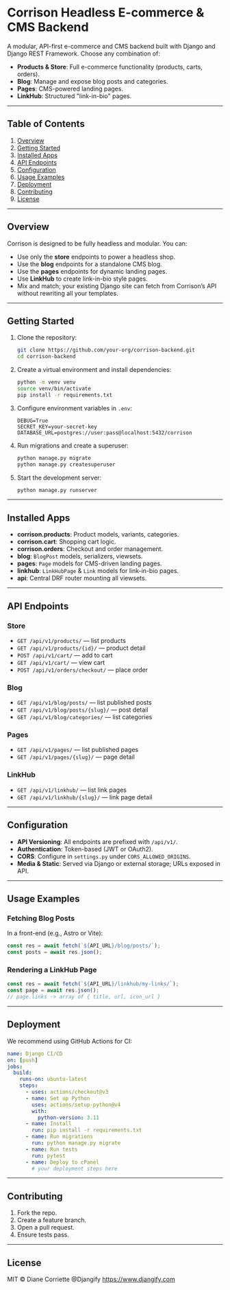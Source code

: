 # Corrison Headless E-commerce & CMS Backend

A modular, API-first e-commerce and CMS backend built with Django and Django REST Framework. Choose any combination of:

* **Products & Store**: Full e-commerce functionality (products, carts, orders).
* **Blog**: Manage and expose blog posts and categories.
* **Pages**: CMS-powered landing pages.
* **LinkHub**: Structured "link-in-bio" pages.

---

## Table of Contents

1. [Overview](#overview)
2. [Getting Started](#getting-started)
3. [Installed Apps](#installed-apps)
4. [API Endpoints](#api-endpoints)
5. [Configuration](#configuration)
6. [Usage Examples](#usage-examples)
7. [Deployment](#deployment)
8. [Contributing](#contributing)
9. [License](#license)

---

## Overview

Corrison is designed to be fully headless and modular. You can:

* Use only the **store** endpoints to power a headless shop.
* Use the **blog** endpoints for a standalone CMS blog.
* Use the **pages** endpoints for dynamic landing pages.
* Use **LinkHub** to create link-in-bio style pages.
* Mix and match; your existing Django site can fetch from Corrison’s API without rewriting all your templates.

---

## Getting Started

1. Clone the repository:

   ```bash
   git clone https://github.com/your-org/corrison-backend.git
   cd corrison-backend
   ```
2. Create a virtual environment and install dependencies:

   ```bash
   python -m venv venv
   source venv/bin/activate
   pip install -r requirements.txt
   ```
3. Configure environment variables in `.env`:

   ```env
   DEBUG=True
   SECRET_KEY=your-secret-key
   DATABASE_URL=postgres://user:pass@localhost:5432/corrison
   ```
4. Run migrations and create a superuser:

   ```bash
   python manage.py migrate
   python manage.py createsuperuser
   ```
5. Start the development server:

   ```bash
   python manage.py runserver
   ```

---

## Installed Apps

* **corrison.products**: Product models, variants, categories.
* **corrison.cart**: Shopping cart logic.
* **corrison.orders**: Checkout and order management.
* **blog**: `BlogPost` models, serializers, viewsets.
* **pages**: `Page` models for CMS-driven landing pages.
* **linkhub**: `LinkHubPage` & `Link` models for link-in-bio pages.
* **api**: Central DRF router mounting all viewsets.

---

## API Endpoints

### Store

* `GET /api/v1/products/` — list products
* `GET /api/v1/products/{id}/` — product detail
* `POST /api/v1/cart/` — add to cart
* `GET /api/v1/cart/` — view cart
* `POST /api/v1/orders/checkout/` — place order

### Blog

* `GET /api/v1/blog/posts/` — list published posts
* `GET /api/v1/blog/posts/{slug}/` — post detail
* `GET /api/v1/blog/categories/` — list categories

### Pages

* `GET /api/v1/pages/` — list published pages
* `GET /api/v1/pages/{slug}/` — page detail

### LinkHub

* `GET /api/v1/linkhub/` — list link pages
* `GET /api/v1/linkhub/{slug}/` — link page detail

---

## Configuration

* **API Versioning**: All endpoints are prefixed with `/api/v1/`.
* **Authentication**: Token-based (JWT or OAuth2).
* **CORS**: Configure in `settings.py` under `CORS_ALLOWED_ORIGINS`.
* **Media & Static**: Served via Django or external storage; URLs exposed in API.

---

## Usage Examples

### Fetching Blog Posts

In a front-end (e.g., Astro or Vite):

```js
const res = await fetch(`${API_URL}/blog/posts/`);
const posts = await res.json();
```

### Rendering a LinkHub Page

```js
const res = await fetch(`${API_URL}/linkhub/my-links/`);
const page = await res.json();
// page.links -> array of { title, url, icon_url }
```

---

## Deployment

We recommend using GitHub Actions for CI:

```yaml
name: Django CI/CD
on: [push]
jobs:
  build:
    runs-on: ubuntu-latest
    steps:
      - uses: actions/checkout@v3
      - name: Set up Python
        uses: actions/setup-python@v4
        with:
          python-version: 3.11
      - name: Install
        run: pip install -r requirements.txt
      - name: Run migrations
        run: python manage.py migrate
      - name: Run tests
        run: pytest
      - name: Deploy to cPanel
        # your deployment steps here
```

---

## Contributing

1. Fork the repo.
2. Create a feature branch.
3. Open a pull request.
4. Ensure tests pass.

---

## License

MIT © Diane Corriette
@Djangify
https://www.djangify.com 
